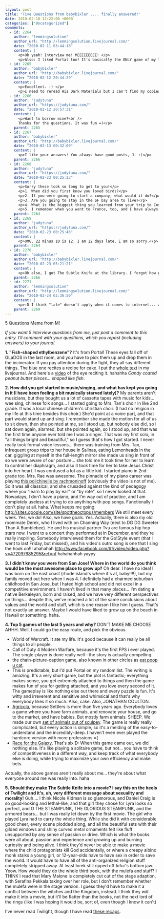 ```yaml
---
layout: post
title: "Five Questions from babybixler .... finally answered!"
date: 2010-02-10 12:22:00 +0000
categories: ["Uncategorized"]
comments:
  - id: 2264
    author: "lemmingsolution"
    author_url: "http://lemmingsolution.livejournal.com/"
    date: "2010-02-11 03:44:18"
    content: |
      <p>Ok yeah! Interview me! MEEEEEEEEE! </p>
      <p>Also: I liked Portal too! It's basically the ONLY game of my last 5 years (other than consume feces thou feline...). </p>
  - id: 2265
    author: "babybixler"
    author_url: "http://babybixler.livejournal.com/"
    date: "2010-02-12 20:44:29"
    content: |
      <p>Excellent. :) </p>
      <p>I need to reread His Dark Materials but I can't find my copies - I think I put them in storage?!</p>
  - id: 2266
    author: "judytuna"
    author_url: "https://judytuna.com/"
    date: "2010-02-12 20:57:31"
    content: |
      <p>Want to borrow mine?<br />
      Thanks for the questions. It was fun =)</p>
    parent: 2265
  - id: 2267
    author: "babybixler"
    author_url: "http://babybixler.livejournal.com/"
    date: "2010-02-13 00:32:09"
    content: |
      <p>I like your answers! You always have good posts, J. :)</p>
    parent: 2266
  - id: 2268
    author: "judytuna"
    author_url: "https://judytuna.com/"
    date: "2010-02-23 00:25:23"
    content: |
      <p>Sorry these took so long to get to you!</p>
      <p>1. When did you first know you loved birds?</p>
      <p>2. If you were going to start a company, what would it do?</p>
      <p>3. Are you going to stay in the SF bay area to live?</p>
      <p>4. What is the biggest thing you learned from your trip to Costa Rica? </p>
      <p>5. I remember when you went to France, too, and I have always admired your independence. When you go to Far Away Places by yourself, are you afraid? What do you want to find when you're out there?</p>
    parent: 2264
  - id: 2269
    author: "judytuna"
    author_url: "https://judytuna.com/"
    date: "2010-02-23 00:25:46"
    content: |
      <p>OMG. 22 minus 10 is 12. I am 12 days late. I am so sorry.</p>
    parent: 2264
  - id: 2270
    author: "babybixler"
    author_url: "http://babybixler.livejournal.com/"
    date: "2010-02-23 05:21:21"
    content: |
      <p>Oh also, I got The Subtle Knife at the library. I forgot how good it is!!! I also got Once Upon a Time In The North...have you read it? Is it any good?</p>
    parent: 2266
  - id: 2271
    author: "lemmingsolution"
    author_url: "http://lemmingsolution.livejournal.com/"
    date: "2010-02-24 02:36:50"
    content: |
      <p>:D I think "late" doesn't apply when it comes to internet... anyway now it'll take me that long to think of good answers!</p>
    parent: 2269
---
```


5 Questions Meme from M! 

*If you want 5 interview questions from me, just post a comment to this entry.  I'll comment with your questions, which you repost (including answers) to your journal.*

**1. "Fish-shaped ethylbenzene"?**
It's from Portal! These eyes fall off of GLaDOS in the last room, and you have to pick them up and drop them in the incinerator. If you pay attention during the fight, they all say different things. The blue one recites a recipe for cake. I put the [whole text](http://judytuna.livejournal.com/192253.html) in my livejournal. And here's a [video](http://www.youtube.com/watch?v=P9R4rsWNk6s) of the eye reciting it. hahahha
*Candy coated peanut butter pieces... shaped like fish*. 

**2. How did you get started in music/singing, and what has kept you going in it (I have been feeling a bit musically starved lately)?**
My parents aren't musicians, but they bought us a lot of cassette tapes with music for kids... wee sing, chinese folk songs... 
I started going to Mrs. Tan's choir in like 2nd grade. It was a local chinese children's christian choir. (I had no religion in my life at this time besides this choir.) She'd point at a voice part, and that part would stand up and sing. I remember she made the motion for all of us to sit down, then she pointed at me, so I stood up, but nobody else did, so I sat down again, alarmed, but she pointed again, so I stood up, and that was the first time anyone ever told me I was a singer. That was my first solo, in "all things bright and beautiful," so I guess that's how I got started. I never really took formal voice lessons... there was training from Mrs. Tan, infrequent group trips to her house in Salinas, eating Lemonheads in the car, giggling at myself in the full-length mirror she made us sing in front of so we were aware of our posture... she told me it took time for her to learn to control her diaphragm, and also it took time for her to take Jesus Christ into her heart. I was confused a lot as a little kid.
I started piano in 2nd grade too. Mrs. Rae was awesome. The pinnacle of my piano career was playing [this polichinelle by rachmoninoff](http://www.youtube.com/watch?v=ITtCU-lH1yI&feature=related) (obviously the video is not of me). So it was all classical, and she crusaded against the kind of pedagogy where you "learn to play by ear" or "by rote", so I never looked at that. Nowadays, I don't have a piano, and I'm way out of practice, and I am completely useless at trying to do anything with pop songs. Functionally I don't play at all. haha.
What keeps me going: http://sites.google.com/site/spottheoctopus/members
We still meet every week. Yes, we do! Also, we have goals. Yes.
Actually, there is also my old roommate Derek, who I lived with on Channing Way (next to DG DG Sweeter Than A Bumblebee). He and his musical partner Tvu are famous hip hop stars now. I went to a concert they performed at in December, and they're really inspiring. 
Somebody interviewed them for the Go!Style event (that I went to last Friday, but missed), and his video's outro song is one that I sing the hook on!!! ahahahah http://www.facebook.com/#!/video/video.php?v=472097685295&ref=nf hahahahhah yayyy

**3. I didn't know you were from San Jose! Where in the world do you think would be the most awesome place to grow up?**
Oh dear. I have no idea! I was born on the east coast (rhode island's where it's at, baby!!!!), but my family moved out here when I was 4. I definitely had a charmed suburban childhood in San Jose, but I hated high school and did not excel in a competitive environment. I haven't lived in that many places... I'm dating a native Berkeleyan, born and raised, and we have very different perspectives on things... despite this, we've reached a lot of the same conclusions about values and the world and stuff, which is one reason I like him I guess.
That's not exactly an answer. Maybe I would have liked to grow up on the beach in Hawaii or something. haha.

**4. Top 5 games of the last 5 years and why?**
DON'T MAKE ME CHOOSE AHHH. Well, I could go the easy route, and pick the obvious. 
- World of Warcraft. It ate my life. It's good because it can really be all things to all people.
- Call of Duty 4 Modern Warfare, because it's the first FPS i ever played. The single-player is done really well--the story is actually compelling
- the chain-picture-caption game, also known in other circles as [eat poop u cat](http://www.boardgamegeek.com/boardgame/30618/eat-poop-you-cat#desc). 
- This is predictable, but I'd put Portal on my random list. The writing is amazing. It's a very short game, but the plot is fantastic; everything makes sense, you get extremely attached to things and then the game makes fun of you for getting attached, and you love every second of it. The gameplay is like nothing else out there and every puzzle is fun. It's witty and irreverent and sensitive and whimsical and that's why everybody likes it so much. Also, cake. Also, JONATHAN COULTON.
- [Agricola](http://www.boardgamegeek.com/boardgame/31260/agricola), because Settlers is more than five years ago. Everybody loves a game where you have farm animals, and renovate your house, and go to the market, and have babies. But mostly farm animals. SHEEP. We made our own [set of animals out of sculpey](http://www.flickr.com/photos/judytuna/3417750990/). The game is really really complicated, but every action is simple, so it's a melding of the easy-to-understand and the incredibly-deep. I haven't even ever played the hardcore version with more professions =(
- [Race for the Galaxy](http://www.boardgamegeek.com/boardgame/28143/race-for-the-galaxy). That's six D: When this game came out, we did nothing else. It's like playing a solitaire game, but not... you have to think of competitiveness in a different way, and keep track of what everybody else is doing, while trying to maximize your own efficiency and make bets.

Actually, the above games aren't really about me... they're about what everyone around me was really into. haha

**5. Should they make The Subtle Knife into a movie? I say this on the heels of Twilight and it's, uh, very different message about sexuality and morality!**
Guh.... I think Nicole Kidman is so glamorous, and Daniel Craig is so good-looking and lethal-like, and that girl they chose for Lyra looks so perfect, and O THE STEAMPUNK, THE GLORIOUS STEAMPUNK, and the armored bears... but I was really let down by the first movie. The girl who played Lyra had to carry the whole thing. While she did it with considerable good cheer, every scene plodded along, and all the beautiful sets with their gilded windows and shiny curved metal ornaments felt like fluff unsupported by any sense of passion or drive. Which is what the books were all about, passion and experience and growing up and burning curiosity and being alive. 
I think they'd never be able to make a movie where the child protagonists kill God accidentally, or where a creepy albino monk stalks a young girl, or 12-year-olds have to have sex in order to save the world. It would have to have all of the anti-organized religion stuff completely stripped away. At least Iorek still ripped off Iofur's bottom jaw. Yeow.
How would they do the whole third book, with the mulefa and stuff? I THINK I read that Mary Malone is completely cut out of the stage adaption, with Serafina Pekkala taking over her role, but I don't remember whether the mulefa were in the stage version. I guess they'd have to make it a conflict between the witches and the Kingdom, instead.
I think they *will* make it into a movie, but it'll be flatter than the books, not the next lord of the rings (like I was hoping it would be, sort of, even though I know it can't)

I've never read Twilight, though I have read [these recaps](http://cleolinda.livejournal.com/630150.html).